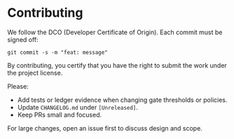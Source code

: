 # Contributing

We follow the DCO (Developer Certificate of Origin). Each commit must be signed off:

    git commit -s -m "feat: message"

By contributing, you certify that you have the right to submit the work under the project license.

Please:
- Add tests or ledger evidence when changing gate thresholds or policies.
- Update `CHANGELOG.md` under `[Unreleased]`.
- Keep PRs small and focused.

For large changes, open an issue first to discuss design and scope.
